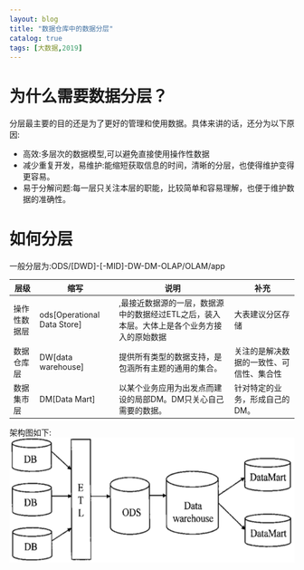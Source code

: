 ```yaml
---
layout: blog
title: "数据仓库中的数据分层"
catalog: true
tags: [大数据,2019]
---
```

# 为什么需要数据分层？
分层最主要的目的还是为了更好的管理和使用数据。具体来讲的话，还分为以下原因:
+ 高效:多层次的数据模型,可以避免直接使用操作性数据
+ 减少重复开发，易维护:能缩短获取信息的时间，清晰的分层，也使得维护变得更容易。
+ 易于分解问题:每一层只关注本层的职能，比较简单和容易理解，也便于维护数据的准确性。

# 如何分层
一般分层为:ODS/[DWD]-[-MID]-DW-DM-OLAP/OLAM/app

层级 | 缩写 | 说明 | 补充
---|---|---|---
操作性数据层|ods[Operational Data Store]|,最接近数据源的一层，数据源中的数据经过ETL之后，装入本层。大体上是各个业务方接入的原始数据|大表建议分区存储
数据仓库层|DW[data warehouse]|提供所有类型的数据支持，是包涵所有主题的通用的集合。|关注的是解决数据的一致性、可信性、集合性
数据集市层|DM[Data Mart]|以某个业务应用为出发点而建设的局部DM。DM只关心自己需要的数据。|针对特定的业务，形成自己的DM。

架构图如下:
![数据中心整体架构](https://raw.githubusercontent.com/RussXia/RussXia.github.io/master/_pic/data_center_construct.png)